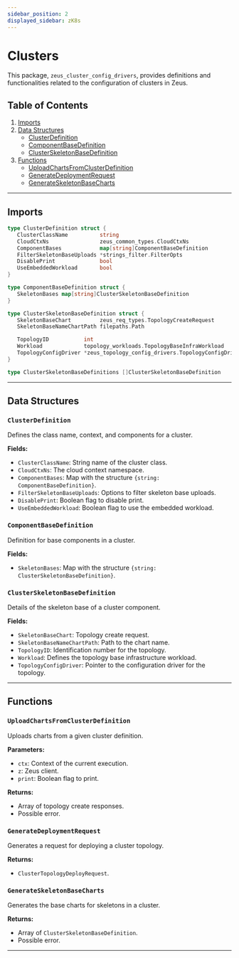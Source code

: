 ```yaml
---
sidebar_position: 2
displayed_sidebar: zK8s
---
```


# Clusters

This package, `zeus_cluster_config_drivers`, provides definitions and functionalities related to the configuration of
clusters in Zeus.

## Table of Contents

1. [Imports](#imports)
2. [Data Structures](#data-structures)
   - [ClusterDefinition](#clusterdefinition)
   - [ComponentBaseDefinition](#componentbasedefinition)
   - [ClusterSkeletonBaseDefinition](#clusterskeletonbasedefinition)
3. [Functions](#functions)
   - [UploadChartsFromClusterDefinition](#uploadchartsfromclusterdefinition)
   - [GenerateDeploymentRequest](#generatedeploymentrequest)
   - [GenerateSkeletonBaseCharts](#generateskeletonbasecharts)

---

## Imports

```go
type ClusterDefinition struct {
   ClusterClassName          string
   CloudCtxNs                zeus_common_types.CloudCtxNs
   ComponentBases            map[string]ComponentBaseDefinition
   FilterSkeletonBaseUploads *strings_filter.FilterOpts
   DisablePrint              bool
   UseEmbeddedWorkload       bool
}

type ComponentBaseDefinition struct {
   SkeletonBases map[string]ClusterSkeletonBaseDefinition
}

type ClusterSkeletonBaseDefinition struct {
   SkeletonBaseChart         zeus_req_types.TopologyCreateRequest
   SkeletonBaseNameChartPath filepaths.Path

   TopologyID           int
   Workload             topology_workloads.TopologyBaseInfraWorkload
   TopologyConfigDriver *zeus_topology_config_drivers.TopologyConfigDriver
}

type ClusterSkeletonBaseDefinitions []ClusterSkeletonBaseDefinition

```

---

## Data Structures

### `ClusterDefinition`

Defines the class name, context, and components for a cluster.

**Fields:**

- `ClusterClassName`: String name of the cluster class.
- `CloudCtxNs`: The cloud context namespace.
- `ComponentBases`: Map with the structure `{string: ComponentBaseDefinition}`.
- `FilterSkeletonBaseUploads`: Options to filter skeleton base uploads.
- `DisablePrint`: Boolean flag to disable print.
- `UseEmbeddedWorkload`: Boolean flag to use the embedded workload.

### `ComponentBaseDefinition`

Definition for base components in a cluster.

**Fields:**

- `SkeletonBases`: Map with the structure `{string: ClusterSkeletonBaseDefinition}`.

### `ClusterSkeletonBaseDefinition`

Details of the skeleton base of a cluster component.

**Fields:**

- `SkeletonBaseChart`: Topology create request.
- `SkeletonBaseNameChartPath`: Path to the chart name.
- `TopologyID`: Identification number for the topology.
- `Workload`: Defines the topology base infrastructure workload.
- `TopologyConfigDriver`: Pointer to the configuration driver for the topology.

---

## Functions

### `UploadChartsFromClusterDefinition`

Uploads charts from a given cluster definition.

**Parameters:**

- `ctx`: Context of the current execution.
- `z`: Zeus client.
- `print`: Boolean flag to print.

**Returns:**

- Array of topology create responses.
- Possible error.

### `GenerateDeploymentRequest`

Generates a request for deploying a cluster topology.

**Returns:**

- `ClusterTopologyDeployRequest`.

### `GenerateSkeletonBaseCharts`

Generates the base charts for skeletons in a cluster.

**Returns:**

- Array of `ClusterSkeletonBaseDefinition`.
- Possible error.

---


